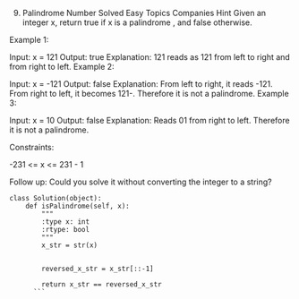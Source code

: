 9. Palindrome Number
Solved
Easy
Topics
Companies
Hint
Given an integer x, return true if x is a 
palindrome
, and false otherwise.

 

Example 1:

Input: x = 121
Output: true
Explanation: 121 reads as 121 from left to right and from right to left.
Example 2:

Input: x = -121
Output: false
Explanation: From left to right, it reads -121. From right to left, it becomes 121-. Therefore it is not a palindrome.
Example 3:

Input: x = 10
Output: false
Explanation: Reads 01 from right to left. Therefore it is not a palindrome.
 

Constraints:

-231 <= x <= 231 - 1
 

Follow up: Could you solve it without converting the integer to a string?

```
class Solution(object):
    def isPalindrome(self, x):
        """
        :type x: int
        :rtype: bool
        """
        x_str = str(x)  

       
        reversed_x_str = x_str[::-1]  

        return x_str == reversed_x_str
      ```
